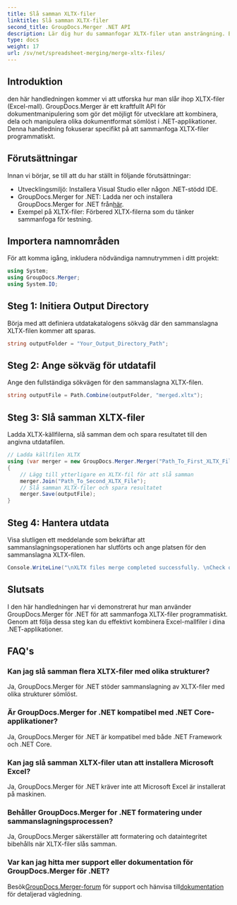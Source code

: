 ```yaml
---
title: Slå samman XLTX-filer
linktitle: Slå samman XLTX-filer
second_title: GroupDocs.Merger .NET API
description: Lär dig hur du sammanfogar XLTX-filer utan ansträngning. Börja slå samman XLTX-filer och effektivisera dina dokumenthanteringsuppgifter effektivt.
type: docs
weight: 17
url: /sv/net/spreadsheet-merging/merge-xltx-files/
---
```

## Introduktion
den här handledningen kommer vi att utforska hur man slår ihop XLTX-filer (Excel-mall). GroupDocs.Merger är ett kraftfullt API för dokumentmanipulering som gör det möjligt för utvecklare att kombinera, dela och manipulera olika dokumentformat sömlöst i .NET-applikationer. Denna handledning fokuserar specifikt på att sammanfoga XLTX-filer programmatiskt.
## Förutsättningar
Innan vi börjar, se till att du har ställt in följande förutsättningar:
- Utvecklingsmiljö: Installera Visual Studio eller någon .NET-stödd IDE.
-  GroupDocs.Merger for .NET: Ladda ner och installera GroupDocs.Merger for .NET från[här](https://releases.groupdocs.com/merger/net/).
- Exempel på XLTX-filer: Förbered XLTX-filerna som du tänker sammanfoga för testning.

## Importera namnområden
För att komma igång, inkludera nödvändiga namnutrymmen i ditt projekt:
```csharp
using System; 
using GroupDocs.Merger;
using System.IO;
```
## Steg 1: Initiera Output Directory
Börja med att definiera utdatakatalogens sökväg där den sammanslagna XLTX-filen kommer att sparas.
```csharp
string outputFolder = "Your_Output_Directory_Path";
```
## Steg 2: Ange sökväg för utdatafil
Ange den fullständiga sökvägen för den sammanslagna XLTX-filen.
```csharp
string outputFile = Path.Combine(outputFolder, "merged.xltx");
```
## Steg 3: Slå samman XLTX-filer
Ladda XLTX-källfilerna, slå samman dem och spara resultatet till den angivna utdatafilen.
```csharp
// Ladda källfilen XLTX
using (var merger = new GroupDocs.Merger.Merger("Path_To_First_XLTX_File"))
{
    // Lägg till ytterligare en XLTX-fil för att slå samman
    merger.Join("Path_To_Second_XLTX_File");
    // Slå samman XLTX-filer och spara resultatet
    merger.Save(outputFile);
}
```
## Steg 4: Hantera utdata
Visa slutligen ett meddelande som bekräftar att sammanslagningsoperationen har slutförts och ange platsen för den sammanslagna XLTX-filen.
```csharp
Console.WriteLine("\nXLTX files merge completed successfully. \nCheck output in {0}", outputFolder);
```

## Slutsats
I den här handledningen har vi demonstrerat hur man använder GroupDocs.Merger för .NET för att sammanfoga XLTX-filer programmatiskt. Genom att följa dessa steg kan du effektivt kombinera Excel-mallfiler i dina .NET-applikationer.

## FAQ's
### Kan jag slå samman flera XLTX-filer med olika strukturer?
Ja, GroupDocs.Merger för .NET stöder sammanslagning av XLTX-filer med olika strukturer sömlöst.
### Är GroupDocs.Merger for .NET kompatibel med .NET Core-applikationer?
Ja, GroupDocs.Merger för .NET är kompatibel med både .NET Framework och .NET Core.
### Kan jag slå samman XLTX-filer utan att installera Microsoft Excel?
Ja, GroupDocs.Merger för .NET kräver inte att Microsoft Excel är installerat på maskinen.
### Behåller GroupDocs.Merger for .NET formatering under sammanslagningsprocessen?
Ja, GroupDocs.Merger säkerställer att formatering och dataintegritet bibehålls när XLTX-filer slås samman.
### Var kan jag hitta mer support eller dokumentation för GroupDocs.Merger för .NET?
 Besök[GroupDocs.Merger-forum](https://forum.groupdocs.com/c/merger/32) för support och hänvisa till[dokumentation](https://reference.groupdocs.com/merger/net/) för detaljerad vägledning.